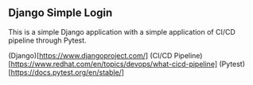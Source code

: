 ## Django Simple Login

This is a simple Django application with a simple application of CI/CD pipeline through Pytest.

(Django)[https://www.djangoproject.com/]
(CI/CD Pipeline)[https://www.redhat.com/en/topics/devops/what-cicd-pipeline]
(Pytest)[https://docs.pytest.org/en/stable/]

